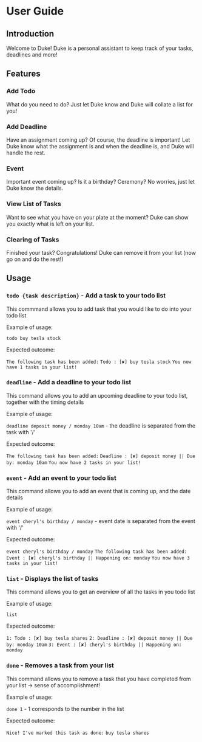 # User Guide

## Introduction
Welcome to Duke! Duke is a personal assistant to keep track of your tasks, deadlines and more!

## Features 

### Add Todo
What do you need to do? Just let Duke know and Duke will collate a list for you!

### Add Deadline 
Have an assignment coming up? Of course, the deadline is important! Let Duke know what the assignment is and when the deadline is, and Duke will handle the rest.

### Event
Important event coming up? Is it a birthday? Ceremony? No worries, just let Duke know the details.

### View List of Tasks
Want to see what you have on your plate at the moment? Duke can show you exactly what is left on your list.

### Clearing of Tasks
Finished your task? Congratulations! Duke can remove it from your list (now go on and do the rest!)

## Usage

### `todo {task description}` - Add a task to your todo list
This commmand allows you to add task that you would like to do into your todo list

Example of usage: 

`todo buy tesla stock`

Expected outcome:

`The following task has been added:`
`Todo : [✘] buy tesla stock`
`You now have 1 tasks in your list!`

### `deadline` - Add a deadline to your todo list
This command allows you to add an upcoming deadline to your todo list, together with the timing details

Example of usage: 

`deadline deposit money / monday 10am` - the deadline is separated from the task with '/'

Expected outcome:

`The following task has been added:`
`Deadline : [✘] deposit money || Due by: monday 10am`
`You now have 2 tasks in your list!`

### `event` - Add an event to your todo list
This command allows you to add an event that is coming up, and the date details

Example of usage: 

`event cheryl's birthday / monday` - event date is separated from the event with '/'

Expected outcome:

`event cheryl's birthday / monday`
`The following task has been added:`
`Event : [✘] cheryl's birthday || Happening on: monday`
`You now have 3 tasks in your list!`

### `list` - Displays the list of tasks
This command allows you to get an overview of all the tasks in you todo list

Example of usage: 

`list`

Expected outcome:

`1: Todo : [✘] buy tesla shares`
`2: Deadline : [✘] deposit money || Due by: monday 10am`
`3: Event : [✘] cheryl's birthday || Happening on: monday`

### `done` - Removes a task from your list
This command allows you to remove a task that you have completed from your list -> sense of accomplishment!

Example of usage: 

`done 1` - 1 corresponds to the number in the list

Expected outcome:

`Nice! I've marked this task as done:`
`buy tesla shares`

